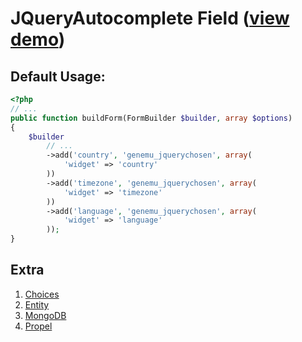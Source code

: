 # JQueryAutocomplete Field ([view demo](http://jqueryui.com/demos/autocomplete/))

## Default Usage:

``` php
<?php
// ...
public function buildForm(FormBuilder $builder, array $options)
{
    $builder
        // ...
        ->add('country', 'genemu_jquerychosen', array(
            'widget' => 'country'
        ))
        ->add('timezone', 'genemu_jquerychosen', array(
            'widget' => 'timezone'
        ))
        ->add('language', 'genemu_jquerychosen', array(
            'widget' => 'language'
        ));
}
```

## Extra

1. [Choices](https://github.com/genemu/GenemuFormBundle/blob/master/Resources/doc/jquery/chosen/choices.md)
2. [Entity](https://github.com/genemu/GenemuFormBundle/blob/master/Resources/doc/jquery/chosen/entity.md)
3. [MongoDB](https://github.com/genemu/GenemuFormBundle/blob/master/Resources/doc/jquery/chosen/mongodb.md)
4. [Propel](https://github.com/genemu/GenemuFormBundle/blob/master/Resources/doc/jquery/chosen/propel.md)
